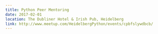 ```yaml
---
title: Python Peer Mentoring
date: 2017-02-01
location: The Dubliner Hotel & Irish Pub, Heidelberg
link: http://www.meetup.com/HeidelbergPython/events/cpbfslywdbcb/
---
```

